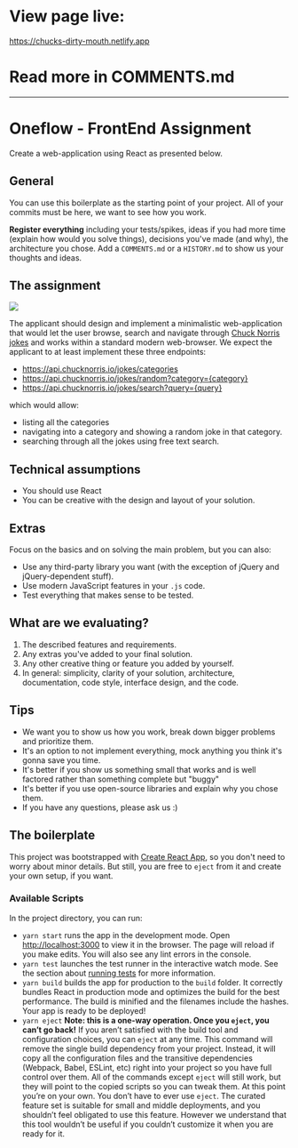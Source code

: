 # View page live:

https://chucks-dirty-mouth.netlify.app

# Read more in COMMENTS.md

---

# Oneflow - FrontEnd Assignment

Create a web-application using React as presented below.

## General

You can use this boilerplate as the starting point of your project. All of your commits must be here, we want to see how you work.

**Register everything** including your tests/spikes, ideas if you had more time (explain how would you solve things), decisions you've made (and why), the architecture you chose. Add a `COMMENTS.md` or a `HISTORY.md` to show us your thoughts and ideas.

## The assignment

![](https://api.chucknorris.io/img/chucknorris_logo_coloured_small.png)

The applicant should design and implement a minimalistic web-application that would let the user browse, search and navigate through [Chuck Norris jokes](https://api.chucknorris.io/) and works within a standard modern web-browser.
We expect the applicant to at least implement these three endpoints:

- https://api.chucknorris.io/jokes/categories
- https://api.chucknorris.io/jokes/random?category={category}
- https://api.chucknorris.io/jokes/search?query={query}

which would allow:

- listing all the categories
- navigating into a category and showing a random joke in that category.
- searching through all the jokes using free text search.

## Technical assumptions

- You should use React
- You can be creative with the design and layout of your solution.

## Extras

Focus on the basics and on solving the main problem, but you can also:

- Use any third-party library you want (with the exception of jQuery and jQuery-dependent stuff).
- Use modern JavaScript features in your `.js` code.
- Test everything that makes sense to be tested.

## What are we evaluating?

1. The described features and requirements.
2. Any extras you've added to your final solution.
3. Any other creative thing or feature you added by yourself.
4. In general: simplicity, clarity of your solution, architecture, documentation, code style, interface design, and the code.

## Tips

- We want you to show us how you work, break down bigger problems and prioritize them.
- It's an option to not implement everything, mock anything you think it's gonna save you time.
- It's better if you show us something small that works and is well factored rather than something complete but "buggy"
- It's better if you use open-source libraries and explain why you chose them.
- If you have any questions, please ask us :)

## The boilerplate

This project was bootstrapped with [Create React App](https://github.com/facebook/create-react-app), so you don't need to worry about minor details. But still, you are free to `eject` from it and create your own setup, if you want.

### Available Scripts

In the project directory, you can run:

- `yarn start` runs the app in the development mode. Open [http://localhost:3000](http://localhost:3000) to view it in the browser. The page will reload if you make edits. You will also see any lint errors in the console.
- `yarn test` launches the test runner in the interactive watch mode. See the section about [running tests](https://facebook.github.io/create-react-app/docs/running-tests) for more information.
- `yarn build` builds the app for production to the `build` folder. It correctly bundles React in production mode and optimizes the build for the best performance. The build is minified and the filenames include the hashes. Your app is ready to be deployed!
- `yarn eject` **Note: this is a one-way operation. Once you `eject`, you can’t go back!** If you aren’t satisfied with the build tool and configuration choices, you can `eject` at any time. This command will remove the single build dependency from your project. Instead, it will copy all the configuration files and the transitive dependencies (Webpack, Babel, ESLint, etc) right into your project so you have full control over them. All of the commands except `eject` will still work, but they will point to the copied scripts so you can tweak them. At this point you’re on your own. You don’t have to ever use `eject`. The curated feature set is suitable for small and middle deployments, and you shouldn’t feel obligated to use this feature. However we understand that this tool wouldn’t be useful if you couldn’t customize it when you are ready for it.
